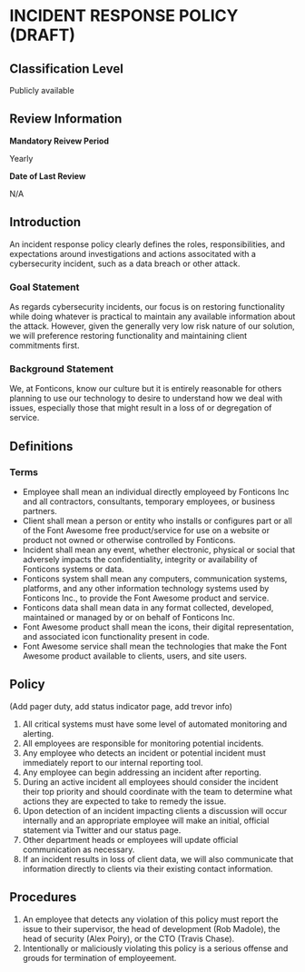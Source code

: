 # INCIDENT RESPONSE POLICY (DRAFT)

## Classification Level
Publicly available

## Review Information

__Mandatory Reivew Period__

Yearly

__Date of Last Review__

N/A

## Introduction

An incident response policy clearly defines the roles, responsibilities, and expectations around investigations and actions
associtated with a cybersecurity incident, such as a data breach or other attack.

### Goal Statement

As regards cybersecurity incidents, our focus is on restoring functionality while doing whatever is practical to maintain 
any available information about the attack. However, given the generally very low risk nature of our solution, we will
preference restoring functionality and maintaining client commitments first.

### Background Statement 

We, at Fonticons, know our culture but it is entirely reasonable for others planning to use our technology to desire to 
understand how we deal with issues, especially those that might result in a loss of or degregation of service.

## Definitions 

### Terms

* Employee shall mean an individual directly employeed by Fonticons Inc and all contractors, consultants, temporary employees, or business partners.
* Client shall mean a person or entity who installs or configures part or all of the Font Awesome free product/service for use on a website or product not owned or otherwise controlled by Fonticons.
* Incident shall mean any event, whether electronic, physical or social that adversely impacts the confidentiality, integrity or availability of Fonticons systems or data.
* Fonticons system shall mean any computers, communication systems, platforms, and any other information technology systems used by Fonticons Inc., to provide the Font Awesome product and service.
* Fonticons data shall mean data in any format collected, developed, maintained or managed by or on behalf of Fonticons Inc.
* Font Awesome product shall mean the icons, their digital representation, and associated icon functionality present in code.
* Font Awesome service shall mean the technologies that make the Font Awesome product available to clients, users, and site users.

## Policy 

(Add pager duty, add status indicator page, add trevor info)
1. All critical systems must have some level of automated monitoring and alerting.
1. All employees are responsible for monitoring potential incidents.
1. Any employee who detects an incident or potential incident must immediately report to our internal reporting tool.
1. Any employee can begin addressing an incident after reporting.
1. During an active incident all employees should consider the incident their top priority and should coordinate with the team to determine what actions they are expected to take to remedy the issue.
1. Upon detection of an incident impacting clients a discussion will occur internally and an appropriate employee will make an initial, official statement via Twitter and our status page.
1. Other department heads or employees will update official communication as necessary.
1. If an incident results in loss of client data, we will also communicate that information directly to clients via their existing contact information.

## Procedures

1. An employee that detects any violation of this policy must report the issue to their supervisor, the head of development (Rob Madole), the head of security (Alex Poiry), or the CTO (Travis Chase).
1. Intentionally or maliciously violating this policy is a serious offense and grouds for termination of employeement.
